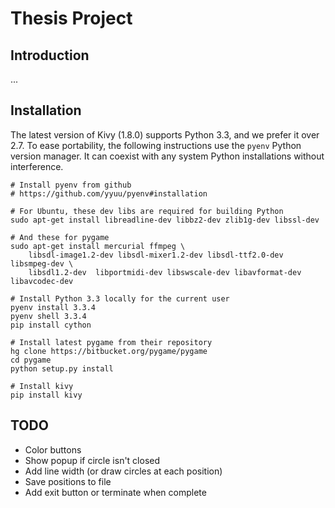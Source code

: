 # Thesis Project

## Introduction

...

## Installation

The latest version of Kivy (1.8.0) supports Python 3.3, and we prefer it over 2.7. To ease portability, the following instructions use the `pyenv` Python version manager. It can coexist with any system Python installations without interference.

```
# Install pyenv from github
# https://github.com/yyuu/pyenv#installation

# For Ubuntu, these dev libs are required for building Python
sudo apt-get install libreadline-dev libbz2-dev zlib1g-dev libssl-dev

# And these for pygame
sudo apt-get install mercurial ffmpeg \
    libsdl-image1.2-dev libsdl-mixer1.2-dev libsdl-ttf2.0-dev libsmpeg-dev \
    libsdl1.2-dev  libportmidi-dev libswscale-dev libavformat-dev libavcodec-dev

# Install Python 3.3 locally for the current user
pyenv install 3.3.4
pyenv shell 3.3.4
pip install cython

# Install latest pygame from their repository
hg clone https://bitbucket.org/pygame/pygame
cd pygame
python setup.py install

# Install kivy
pip install kivy
```

## TODO

- Color buttons
- Show popup if circle isn't closed
- Add line width (or draw circles at each position)
- Save positions to file
- Add exit button or terminate when complete
